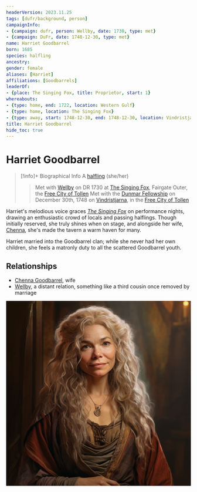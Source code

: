 ```yaml
---
headerVersion: 2023.11.25
tags: [dufr/background, person]
campaignInfo:
- {campaign: dufr, person: Wellby, date: 1730, type: met}
- {campaign: DuFr, date: 1748-12-30, type: met}
name: Harriet Goodbarrel
born: 1685
species: halfling
ancestry:
gender: female
aliases: [Harriet]
affiliations: [Goodbarrels]
leaderOf:
- {place: The Singing Fox, title: Proprietor, start: 1}
whereabouts:
- {type: home, end: 1722, location: Western Gulf}
- {type: home, location: The Singing Fox}
- {type: away, start: 1748-12-30, end: 1748-12-30, location: Vindristjarna}
title: Harriet Goodbarrel
hide_toc: true
---
```

# Harriet Goodbarrel
>[!info]+ Biographical Info
> A [halfling](<../../species/children-of-the-embodied-gods/halflings/halflings.md>) (she/her)
> 
> 
>> 
>>  Met with [Wellby](<../pcs/dunmar-fellowship/wellby.md>) on DR 1730 at [The Singing Fox](<../../gazetteer/western-green-sea/tollen/the-singing-fox.md>), Fairgate Outer, the [Free City of Tollen](<../../gazetteer/western-green-sea/tollen/tollen.md>) 
>>  Met with the [Dunmar Fellowship](<../pcs/dunmar-fellowship/dunmar-fellowship.md>) on December 30th, 1748 on [Vindristjarna](<../../things/ships/vindristjarna.md>), in the [Free City of Tollen](<../../gazetteer/western-green-sea/tollen/tollen.md>) 

Harriet's melodious voice graces *[The Singing Fox](<../../gazetteer/western-green-sea/tollen/the-singing-fox.md>)* on performance nights, drawing an enthusiastic crowd of locals and passing halflings. Though initially reserved, she truly shines when on stage, and alongside her wife, [Chenna](<./chenna-goodbarrel.md>), she's made the tavern a warm haven for many.

Harriet married into the Goodbarrel clan; while she never had her own children, she feels a matronly duty to all the scattered Goodbarrel youth. 
## Relationships
- [Chenna Goodbarrel](<./chenna-goodbarrel.md>), wife
- [Wellby](<../pcs/dunmar-fellowship/wellby.md>), a distant relation, something like a third cousin once removed by marriage






![Harriet Goodbarrel](../../assets/harriet-goodbarrel.png)

